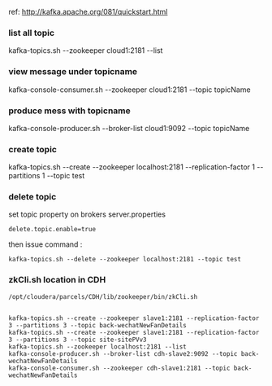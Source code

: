 ref:
http://kafka.apache.org/081/quickstart.html

### list all topic
kafka-topics.sh --zookeeper cloud1:2181 --list
### view message under topicname
kafka-console-consumer.sh --zookeeper cloud1:2181 --topic topicName
### produce mess with topicname
kafka-console-producer.sh --broker-list cloud1:9092 --topic topicName
### create topic
kafka-topics.sh --create --zookeeper localhost:2181 --replication-factor 1 --partitions 1 --topic test

### delete topic

set topic property on brokers server.properties

    delete.topic.enable=true

then issue command :

    kafka-topics.sh --delete --zookeeper localhost:2181 --topic test

### zkCli.sh location in CDH

    /opt/cloudera/parcels/CDH/lib/zookeeper/bin/zkCli.sh


    kafka-topics.sh --create --zookeeper slave1:2181 --replication-factor 3 --partitions 3 --topic back-wechatNewFanDetails
    kafka-topics.sh --create --zookeeper slave1:2181 --replication-factor 3 --partitions 3 --topic site-sitePVv3
    kafka-topics.sh --zookeeper localhost:2181 --list
    kafka-console-producer.sh --broker-list cdh-slave2:9092 --topic back-wechatNewFanDetails
    kafka-console-consumer.sh --zookeeper cdh-slave1:2181 --topic back-wechatNewFanDetails
